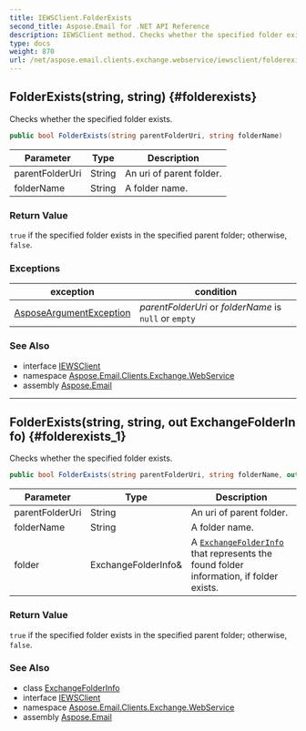 ```yaml
---
title: IEWSClient.FolderExists
second_title: Aspose.Email for .NET API Reference
description: IEWSClient method. Checks whether the specified folder exists
type: docs
weight: 870
url: /net/aspose.email.clients.exchange.webservice/iewsclient/folderexists/
---
```

## FolderExists(string, string) {#folderexists}

Checks whether the specified folder exists.

```csharp
public bool FolderExists(string parentFolderUri, string folderName)
```

| Parameter | Type | Description |
| --- | --- | --- |
| parentFolderUri | String | An uri of parent folder. |
| folderName | String | A folder name. |

### Return Value

`true` if the specified folder exists in the specified parent folder; otherwise, `false`.

### Exceptions

| exception | condition |
| --- | --- |
| [AsposeArgumentException](../../../aspose.email/asposeargumentexception/) | *parentFolderUri* or *folderName* is `null` or `empty` |

### See Also

* interface [IEWSClient](../)
* namespace [Aspose.Email.Clients.Exchange.WebService](../../iewsclient/)
* assembly [Aspose.Email](../../../)

---

## FolderExists(string, string, out ExchangeFolderInfo) {#folderexists_1}

Checks whether the specified folder exists.

```csharp
public bool FolderExists(string parentFolderUri, string folderName, out ExchangeFolderInfo folder)
```

| Parameter | Type | Description |
| --- | --- | --- |
| parentFolderUri | String | An uri of parent folder. |
| folderName | String | A folder name. |
| folder | ExchangeFolderInfo& | A [`ExchangeFolderInfo`](../../../aspose.email.clients.exchange/exchangefolderinfo/) that represents the found folder information, if folder exists. |

### Return Value

`true` if the specified folder exists in the specified parent folder; otherwise, `false`.

### See Also

* class [ExchangeFolderInfo](../../../aspose.email.clients.exchange/exchangefolderinfo/)
* interface [IEWSClient](../)
* namespace [Aspose.Email.Clients.Exchange.WebService](../../iewsclient/)
* assembly [Aspose.Email](../../../)


